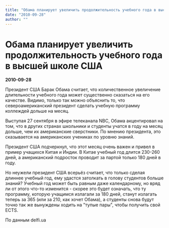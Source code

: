 ```yaml
---
title: "Обама планирует увеличить продолжительность учебного года в высшей школе США"
date: "2010-09-28"
author: ""
---
```


# Обама планирует увеличить продолжительность учебного года в высшей школе США

**2010-09-28** 

Президент США Барак Обама считает, что количественное увеличение длительности учебного года может существенно сказаться на его качестве. Видимо, только так можно объяснить то, что североамериканский президент сделать учебную программу коллеждей дольше на месяц.

Выступая 27 сентября в эфире телеканала NBC, Обама акцентировал на том, что в других странах школьники и студенты учатся в году на месяц дольше, чем их американские сверстники. По мнению президента, это сказывается на американских учениках по уровню знаний.

Президент США подчеркнул, что этот месяц очень важен и привел в пример учащихся Китая и Индии. В Китае учебный год длится 230-260 дней, а американский подросток проводит за партой только 180 дней в году.

Но неужели президент США всерьёз считает, что только сделая длиннее учебный год, ему удастся затолкать в голову студентов больше знаний? Учебный год может быть равным даже календарному, но вряд ли от этого что-то изменится - скорее это будет означать, что ту программу, которую учащимся излагали за 180 дней, станут излагать теперь за 365 (или за 210, как хочет Обама), а студенты снова будут точно так же вынуждены ходить на "тупые пары", чтобы получить свой ECTS.

По данным delfi.ua